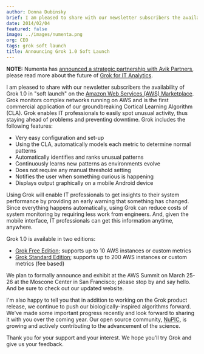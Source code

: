 ```yaml
---
author: Donna Dubinsky
brief: I am pleased to share with our newsletter subscribers the availability of Grok Amazon Web Services (AWS) Marketplace. Grok monitors complex networks running
date: 2014/02/04
featured: false
image: ../images/numenta.png
org: CEO
tags: grok soft launch
title: Announcing Grok 1.0 Soft Launch
---
```


**NOTE:** Numenta has [announced a strategic partnership with Avik Partners](/press/numenta-announces-licensing-of-grok-for-it-to-avik-partners.html),
please read more about the future of
[Grok for IT Analytics](http://grokstream.com).

I am pleased to share with our newsletter subscribers the availability of Grok
1.0 in "soft launch" on the
<a href="/grok/#get">Amazon Web Services (AWS) Marketplace</a>.
Grok monitors complex networks running on AWS and is the first commercial
application of our groundbreaking Cortical Learning Algorithm (CLA).
Grok enables IT professionals to easily spot unusual activity, thus staying
ahead of problems and preventing downtime. Grok includes the following features:

* Very easy configuration and set-up
* Using the CLA, automatically models each metric to determine normal patterns
* Automatically identifies and ranks unusual patterns
* Continuously learns new patterns as environments evolve
* Does not require any manual threshold setting
* Notifies the user when something curious is happening
* Displays output graphically on a mobile Android device

Using Grok will enable IT professionals to get insights to their system
performance by providing an early warning that something has changed.
Since everything happens automatically, using Grok can reduce costs of system
monitoring by requiring less work from engineers. And, given the mobile
interface, IT professionals can get this information anytime, anywhere.

Grok 1.0 is available in two editions:

* <a href="https://aws.amazon.com/marketplace/pp/B00I18SNQ6/ref=srh_res_product_title?ie=UTF8&sr=0-3&qid=1391115095261">Grok Free Edition</a>; supports up to 10 AWS instances or custom metrics
* <a href="https://aws.amazon.com/marketplace/pp/B00HJAA5MM/ref=srh_res_product_title?ie=UTF8&sr=0-2&qid=1391115112131">Grok Standard Edition</a>; supports up to 200 AWS instances or custom metrics (fee based)

We plan to formally announce and exhibit at the AWS Summit on March 25-26 at the
Moscone Center in San Francisco; please stop by and say hello. And be sure
to check out our updated website.

I'm also happy to tell you that in addition to working on the Grok product
release, we continue to push our biologically-inspired algorithms forward.
We've made some important progress recently and look forward to sharing it
with you over the coming year. Our open source community,
<a href="http://numenta.org/">NuPIC</a>, is growing and actively contributing to
the advancement of the science.

Thank you for your support and your interest. We hope you'll try
Grok and give us your feedback.
